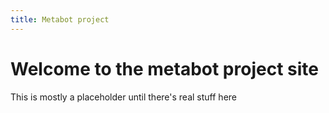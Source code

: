```yaml
---
title: Metabot project
---
```


# Welcome to the metabot project site

This is mostly a placeholder until there's real stuff here
